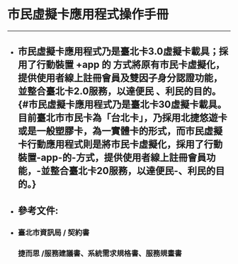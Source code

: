 # 市民虛擬卡應用程式**操作手冊**

---

* ## 市民虛擬卡應用程式乃是臺北卡3.0虛擬卡載具；採用了行動裝置 +app 的 方式將原有市民卡虛擬化，提供使用者線上註冊會員及雙因子身分認證功能， 並整合臺北卡2.0服務，以達便民 、利民的目的。 {#市民虛擬卡應用程式乃是臺北卡30虛擬卡載具。目前臺北市市民卡為「台北卡」，乃採用北捷悠遊卡或是一般塑膠卡，為一實體卡的形式，而市民虛擬卡行動應用程式則是將市民卡虛擬化，採用了行動裝置-app-的-方式，提供使用者線上註冊會員功能，-並整合臺北卡20服務，以達便民-、利民的目的。}

## 

### 

* ## 參考文件:
* ### 臺北市資訊局 / 契約書

  ### 捷而思 /服務建議書、系統需求規格書、服務規畫書

### 



